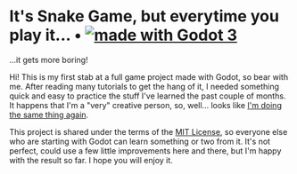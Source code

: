# It's Snake Game, but everytime you play it... • [![made with Godot 3][badge]][godot]

...it gets more boring!

Hi! This is my first stab at a full game project made with Godot, so bear with me. After reading many tutorials to get the hang of it, I needed something quick and easy to practice the stuff I've learned the past couple of months. It happens that I'm a "very" creative person, so, well... looks like [I'm doing the same thing again](https://github.com/rblopes/phaser-3-snake-game).

This project is shared under the terms of the [MIT License](LICENSE.md), so everyone else who are starting with Godot can learn something or two from it. It's not perfect, could use a few little improvements here and there, but I'm happy with the result so far. I hope you will enjoy it.

[godot]: https://godotengine.org/
[badge]: https://flat.badgen.net/badge/made%20with/Godot%203/478cbf
